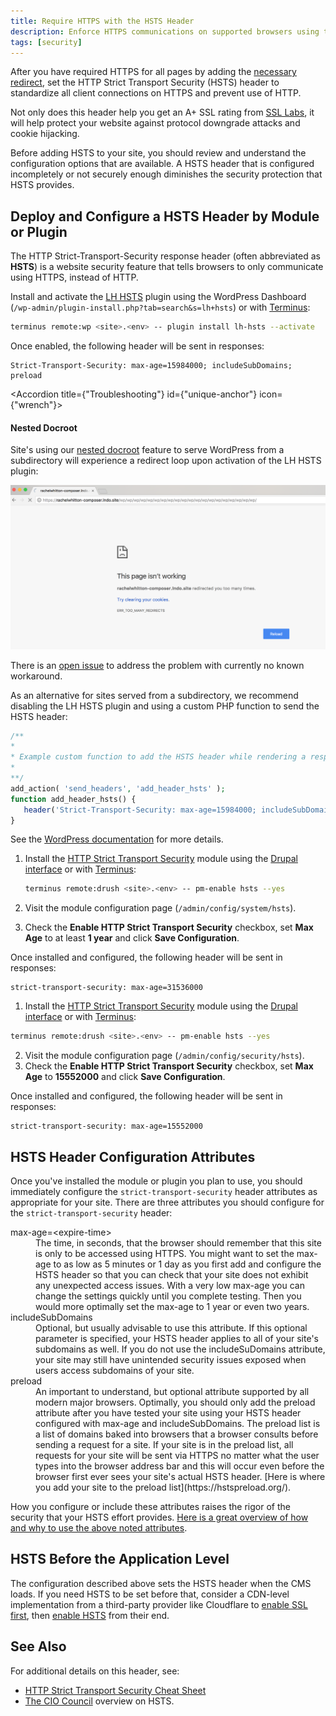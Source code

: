 ```yaml
---
title: Require HTTPS with the HSTS Header
description: Enforce HTTPS communications on supported browsers using the HTTP Strict Transport Security header.
tags: [security]
---
```

After you have required HTTPS for all pages by adding the [necessary redirect](/docs/domains/#redirect-to-https-and-the-primary-domain), set the HTTP Strict Transport Security (HSTS) header to standardize all client connections on HTTPS and prevent use of HTTP.

Not only does this header help you get an A+ SSL rating from [SSL Labs](https://www.ssllabs.com/ssltest/), it will help protect your website against protocol downgrade attacks and cookie hijacking.

<Alert title="Note" type="info">
Before adding HSTS to your site, you should review and understand the configuration options that are available. A HSTS header that is configured incompletely or not securely enough diminishes the security protection that HSTS provides.
</Alert>

## Deploy and Configure a HSTS Header by Module or Plugin
The HTTP Strict-Transport-Security response header (often abbreviated as **HSTS**) is a website security feature that tells browsers to only communicate using HTTPS, instead of HTTP.

<TabList>

<Tab title="tab-1-id" id="WordPress" active="true">

Install and activate the [LH HSTS](https://wordpress.org/plugins/lh-hsts/) plugin using the WordPress Dashboard (`/wp-admin/plugin-install.php?tab=search&s=lh+hsts`) or with [Terminus](/docs/terminus/):

```bash
terminus remote:wp <site>.<env> -- plugin install lh-hsts --activate
```

Once enabled, the following header will be sent in responses:

```http
Strict-Transport-Security: max-age=15984000; includeSubDomains; preload
```

<Accordion title={"Troubleshooting"} id={"unique-anchor"} icon={"wrench"}>
#### Nested Docroot

Site's using our [nested docroot](/docs/nested-docroot/) feature to serve WordPress from a subdirectory will experience a redirect loop upon activation of the LH HSTS plugin:

![LH HSTS redirect loop on nested docroot](/source/docs/assets/images/lh-hsts-redirect-loop.png)

There is an [open issue](https://wordpress.org/support/topic/broken-website-9/) to address the problem with currently no known workaround.

As an alternative for sites served from a subdirectory, we recommend disabling the LH HSTS plugin and using a custom PHP function <a rel="popover" data-proofer-ignore data-toggle="tooltip" data-html="true" data-title="Custom PHP Functions" data-content="Best practice would be to write a custom plugin for the following since it is related to the functionality of your site, not it's design or layout. However, you can add the custom function to a Child Theme's function.php file as a quick fix. Keep in mind, managing this functionality within the theme's functions.php file means it will not persist when swapping themes."><em class="fa fa-info-circle"></em></a> to send the HSTS header:

```php
/**
*
* Example custom function to add the HSTS header while rendering a response.
*
**/
add_action( 'send_headers', 'add_header_hsts' );
function add_header_hsts() {
   header('Strict-Transport-Security: max-age=15984000; includeSubDomains; preload');
}
```

See the [WordPress documentation](https://codex.wordpress.org/Plugin_API/Action_Reference/send_headers) for more details.

</Accordion>


</Tab>

<Tab title="tab-2-id" id="Drupal 8">

1. Install the [HTTP Strict Transport Security](https://drupal.org/project/hsts) module using the [Drupal interface](https://www.drupal.org/docs/8/extending-drupal-8/installing-modules) or with [Terminus](/docs/terminus/):

    ```bash
    terminus remote:drush <site>.<env> -- pm-enable hsts --yes
    ```

2. Visit the module configuration page (`/admin/config/system/hsts`).
3. Check the **Enable HTTP Strict Transport Security** checkbox, set **Max Age** to at least **1 year** and click **Save Configuration**.

Once installed and configured, the following header will be sent in responses:

```http
strict-transport-security: max-age=31536000
```

</Tab>

<Tab title="tab-3-id" id="Drupal 7">

1. Install the [HTTP Strict Transport Security](https://drupal.org/project/hsts) module using the [Drupal interface](https://www.drupal.org/docs/7/extending-drupal/installing-modules) or with [Terminus](/docs/terminus):

  ```bash
  terminus remote:drush <site>.<env> -- pm-enable hsts --yes
  ```

2. Visit the module configuration page (`/admin/config/security/hsts`).
3. Check the **Enable HTTP Strict Transport Security** checkbox, set **Max Age** to **15552000** and click **Save Configuration**.

Once installed and configured, the following header will be sent in responses:

```http
strict-transport-security: max-age=15552000
```

</Tab>

</TabList>

## HSTS Header Configuration Attributes
Once you've installed the module or plugin you plan to use, you should immediately configure the `strict-transport-security` header attributes as appropriate for your site. There are three attributes you should configure for the `strict-transport-security` header:

<dl>
  <dt>max-age=&lt;expire-time&gt;</dt>
  <dd>The time, in seconds, that the browser should remember that this site is only to be accessed using HTTPS. You might want to set the max-age to as low as 5 minutes or 1 day as you first add and configure the HSTS header so that you can check that your site does not exhibit any unexpected access issues. With a very low max-age you can change the settings quickly until you complete testing. Then you would more optimally set the max-age to 1 year or even two years.</dd>
  <dt>includeSubDomains</dt>
  <dd>Optional, but usually advisable to use this attribute. If this optional parameter is specified, your HSTS header applies to all of your site's subdomains as well. If you do not use the includeSuDomains attribute, your site may still have unintended security issues exposed when users access subdomains of your site.</dd>
  <dt>preload</dt>
  <dd >An important to understand, but optional attribute supported by all modern major browsers. Optimally, you should only add the preload attribute after you have tested your site using your HSTS header configured with max-age and includeSubDomains. The preload list is a list of domains baked into browsers that a browser consults before sending a request for a site. If your site is in the preload list, all requests for your site will be sent via HTTPS no matter what the user types into the browser address bar and this will occur even before the browser first ever sees your site's actual HSTS header. [Here is where you add your site to the preload list](https://hstspreload.org/).</dd>
</dl>

How you configure or include these attributes raises the rigor of the security that your HSTS effort provides. [Here is a great overview of how and why to use the above noted attributes](https://hstspreload.org/).

## HSTS Before the Application Level
The configuration described above sets the HSTS header when the CMS loads. If you need HSTS to be set before that, consider a CDN-level implementation from a third-party provider like Cloudflare to [enable SSL first](/docs/cloudflare/#option-2-use-cloudflares-cdn-stacked-on-top-of-pantheons-global-cdn), then [enable HSTS](https://support.cloudflare.com/hc/en-us/articles/204183088-Understanding-HSTS-HTTP-Strict-Transport-Security-) from their end.

## See Also
For additional details on this header, see:

 - [HTTP Strict Transport Security Cheat Sheet](https://www.owasp.org/index.php/HTTP_Strict_Transport_Security_Cheat_Sheet)
 - [The CIO Council](https://https.cio.gov/hsts/) overview on HSTS.
